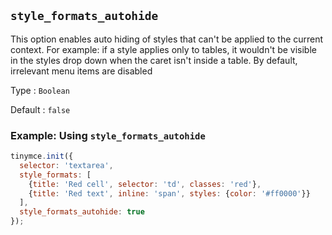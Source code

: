 ## `style_formats_autohide`

This option enables auto hiding of styles that can't be applied to the current context. For example: if a style applies only to tables, it wouldn't be visible in the styles drop down when the caret isn't inside a table. By default, irrelevant menu items are disabled

Type
: `Boolean`

Default
: `false`

### Example: Using `style_formats_autohide`

```js
tinymce.init({
  selector: 'textarea',
  style_formats: [
    {title: 'Red cell', selector: 'td', classes: 'red'},
    {title: 'Red text', inline: 'span', styles: {color: '#ff0000'}}
  ],
  style_formats_autohide: true
});
```
